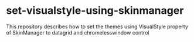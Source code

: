 # set-visualstyle-using-skinmanager
This repository describes how to set the themes using VisualStyle property of SkinManager to datagrid and chromelesswindow control
